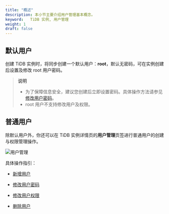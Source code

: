 ```yaml
---
title: "概述"
description: 本小节主要介绍用户管理基本概念。 
keyword:   TiDB 实例, 用户管理
weight: 1
draft: false
---
```


## 默认用户

创建 TiDB 实例时，将同步创建一个默认用户：**root**，默认无密码，可在实例创建后设置及修改 root 用户密码。

> **说明**
>
> - 为了保障信息安全，建议您创建后立即设置密码。具体操作方法请参见[修改用户密码](../mdypasswd/)。
> - root 用户不支持修改用户及权限。

## 普通用户

除默认用户外，你还可以在 TiDB 实例详情页的**用户管理**页签进行普通用户的创建与权限管理操作。

![用户管理](../../../_images/user_mgt.png)

具体操作指引：

- [新增用户](../addusr/)

- [修改用户密码](../mdypasswd/)

- [修改用户权限](../mdypriv/)
- [删除用户](../deleusr/)






